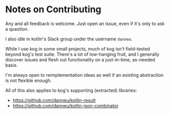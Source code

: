 
# Notes on Contributing

Any and all feedback is welcome. Just open an issue, even if it's only
to ask a question.

I also idle in kotlin's Slack group under the username `danneu`. 

While I use kog in some small projects, much of kog isn't field-tested
beyond kog's test suite. There's a lot of low-hanging fruit, and I
generally discover issues and flesh out functionality on a just-in-time,
as-needed basis.

I'm always open to reimplementation ideas as well if an existing
abstraction is not flexible enough.

All of this also applies to kog's supporting (extracted) libraries:

- https://github.com/danneu/kotlin-result
- https://github.com/danneu/kotlin-json-combinator
